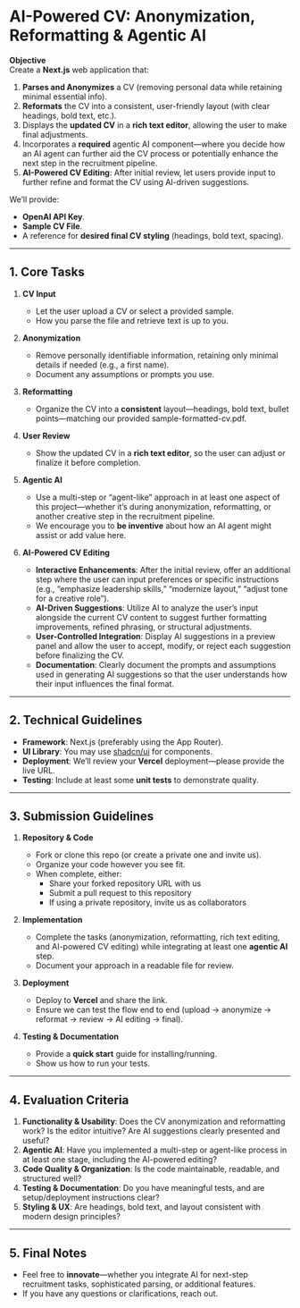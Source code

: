 # AI-Powered CV: Anonymization, Reformatting & Agentic AI

**Objective**  
Create a **Next.js** web application that:

1. **Parses and Anonymizes** a CV (removing personal data while retaining minimal essential info).
2. **Reformats** the CV into a consistent, user-friendly layout (with clear headings, bold text, etc.).
3. Displays the **updated CV** in a **rich text editor**, allowing the user to make final adjustments.
4. Incorporates a **required** agentic AI component—where you decide how an AI agent can further aid the CV process or potentially enhance the next step in the recruitment pipeline.
5. **AI-Powered CV Editing**: After initial review, let users provide input to further refine and format the CV using AI-driven suggestions.

We’ll provide:

- **OpenAI API Key**.
- **Sample CV File**.
- A reference for **desired final CV styling** (headings, bold text, spacing).

---

## 1. Core Tasks

1. **CV Input**

   - Let the user upload a CV or select a provided sample.
   - How you parse the file and retrieve text is up to you.

2. **Anonymization**

   - Remove personally identifiable information, retaining only minimal details if needed (e.g., a first name).
   - Document any assumptions or prompts you use.

3. **Reformatting**

   - Organize the CV into a **consistent** layout—headings, bold text, bullet points—matching our provided sample-formatted-cv.pdf.

4. **User Review**

   - Show the updated CV in a **rich text editor**, so the user can adjust or finalize it before completion.

5. **Agentic AI**

   - Use a multi-step or “agent-like” approach in at least one aspect of this project—whether it’s during anonymization, reformatting, or another creative step in the recruitment pipeline.
   - We encourage you to **be inventive** about how an AI agent might assist or add value here.

6. **AI-Powered CV Editing**

   - **Interactive Enhancements**: After the initial review, offer an additional step where the user can input preferences or specific instructions (e.g., “emphasize leadership skills,” “modernize layout,” “adjust tone for a creative role”).
   - **AI-Driven Suggestions**: Utilize AI to analyze the user’s input alongside the current CV content to suggest further formatting improvements, refined phrasing, or structural adjustments.
   - **User-Controlled Integration**: Display AI suggestions in a preview panel and allow the user to accept, modify, or reject each suggestion before finalizing the CV.
   - **Documentation**: Clearly document the prompts and assumptions used in generating AI suggestions so that the user understands how their input influences the final format.

---

## 2. Technical Guidelines

- **Framework**: Next.js (preferably using the App Router).
- **UI Library**: You may use [shadcn/ui](https://ui.shadcn.com/) for components.
- **Deployment**: We’ll review your **Vercel** deployment—please provide the live URL.
- **Testing**: Include at least some **unit tests** to demonstrate quality.

---

## 3. Submission Guidelines

1. **Repository & Code**

   - Fork or clone this repo (or create a private one and invite us).
   - Organize your code however you see fit.
   - When complete, either:
     - Share your forked repository URL with us
     - Submit a pull request to this repository
     - If using a private repository, invite us as collaborators

2. **Implementation**

   - Complete the tasks (anonymization, reformatting, rich text editing, and AI-powered CV editing) while integrating at least one **agentic AI** step.
   - Document your approach in a readable file for review.

3. **Deployment**

   - Deploy to **Vercel** and share the link.
   - Ensure we can test the flow end to end (upload → anonymize → reformat → review → AI editing → final).

4. **Testing & Documentation**
   - Provide a **quick start** guide for installing/running.
   - Show us how to run your tests.

---

## 4. Evaluation Criteria

1. **Functionality & Usability**: Does the CV anonymization and reformatting work? Is the editor intuitive? Are AI suggestions clearly presented and useful?
2. **Agentic AI**: Have you implemented a multi-step or agent-like process in at least one stage, including the AI-powered editing?
3. **Code Quality & Organization**: Is the code maintainable, readable, and structured well?
4. **Testing & Documentation**: Do you have meaningful tests, and are setup/deployment instructions clear?
5. **Styling & UX**: Are headings, bold text, and layout consistent with modern design principles?

---

## 5. Final Notes

- Feel free to **innovate**—whether you integrate AI for next-step recruitment tasks, sophisticated parsing, or additional features.
- If you have any questions or clarifications, reach out.
